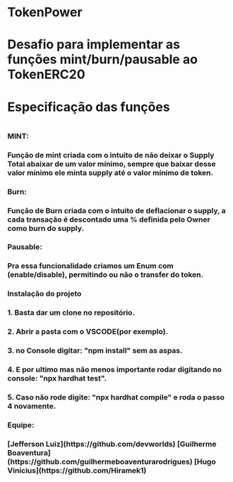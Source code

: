 # TokenPower
 
<h1>Desafio para implementar as funções mint/burn/pausable ao TokenERC20<h1>
 
<h1>Especificação das funções<h1>
 
<h3>MINT:<h3>
<h3>Função de mint criada com o intuito de não deixar o Supply Total abaixar de um valor mínimo, sempre que baixar desse valor mínimo ele minta supply até o valor mínimo de token.<h3>

<h3>Burn:<h3>
<h3>Função de Burn criada com o intuito de deflacionar o supply, a cada transação é descontado uma % definida pelo Owner como burn do supply.<h3>

<h3>Pausable:<h3>
<h3>Pra essa funcionalidade criamos um Enum com (enable/disable), permitindo ou não o transfer do token.<h3>
 
<h3>Instalação do projeto<h3>
<h3>1. Basta dar um clone no repositório.<h3>
<h3>2. Abrir a pasta com o VSCODE(por exemplo).<h3>
<h3>3. no Console digitar: "npm install" sem as aspas.<h3>
<h3>4. E por ultimo mas não menos importante rodar digitando no console: "npx hardhat test".<h3>
<h3>5. Caso não rode digite: "npx hardhat compile" e roda o passo 4 novamente.<h3>
 
<h3>Equipe:<h3>
[Jefferson Luiz](https://github.com/devworlds)
[Guilherme Boaventura](https://github.com/guilhermeboaventurarodrigues)
[Hugo Vinícius](https://github.com/Hiramek1)
